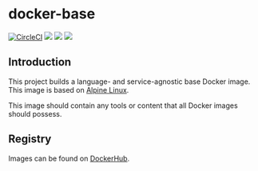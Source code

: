 # docker-base

[![CircleCI](https://circleci.com/gh/jlivermont/docker-base/tree/master.svg?style=svg)](https://circleci.com/gh/jlivermont/docker-base/tree/master)
[![](https://images.microbadger.com/badges/image/jlivermont/docker-base.svg)](https://microbadger.com/images/jlivermont/docker-base "Get your own image badge on microbadger.com")
[![](https://images.microbadger.com/badges/version/jlivermont/docker-base.svg)](https://microbadger.com/images/jlivermont/docker-base "Get your own version badge on microbadger.com")
[![](https://images.microbadger.com/badges/commit/jlivermont/docker-base.svg)](https://microbadger.com/images/jlivermont/docker-base "Get your own commit badge on microbadger.com")

## Introduction

This project builds a language- and service-agnostic base Docker image.  This image is based on [Alpine Linux](https://hub.docker.com/_/alpine).

This image should contain any tools or content that all Docker images should possess.

## Registry

Images can be found on [DockerHub](https://cloud.docker.com/repository/registry-1.docker.io/jlivermont/docker-base).
